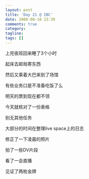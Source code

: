 ```yaml
---
layout: post
title: 'Day 21 @ IBC'
date: 2008-08-10 23:39
comments: true
category: 
tagline: 
tags: []
---
```

    

上完夜班回来睡了3个小时

起床去邮局寄东西

然后又乘着大巴来到了场馆

有些业务口是不准备吃饭了么

明天的票到现在都不领

今天就核对了一份表格

别无其他任务

大部分的时间在整理live space上的日志

修正了一下凌晨的照片

拍了一些DV片段

看了一会直播

见证了两枚金牌
